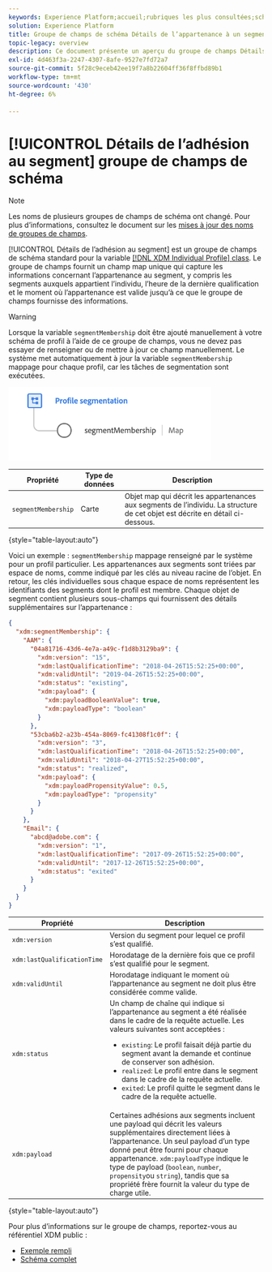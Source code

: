 ```yaml
---
keywords: Experience Platform;accueil;rubriques les plus consultées;schéma;XDM;profil individuel;champs;schémas;schéma;segment;appartenance à un segment;conception de schéma;mappage;mappage
solution: Experience Platform
title: Groupe de champs de schéma Détails de l’appartenance à un segment
topic-legacy: overview
description: Ce document présente un aperçu du groupe de champs Détails de l’appartenance au segment .
exl-id: 4d463f3a-2247-4307-8afe-9527e7fd72a7
source-git-commit: 5f28c9eceb42ee19f7a8b22604ff36f8ffbd89b1
workflow-type: tm+mt
source-wordcount: '430'
ht-degree: 6%

---
```



# [!UICONTROL Détails de l’adhésion au segment] groupe de champs de schéma

>[!NOTE]
>
>Les noms de plusieurs groupes de champs de schéma ont changé. Pour plus d’informations, consultez le document sur les [mises à jour des noms de groupes de champs](../name-updates.md).

[!UICONTROL Détails de l’adhésion au segment] est un groupe de champs de schéma standard pour la variable [[!DNL XDM Individual Profile] class](../../classes/individual-profile.md). Le groupe de champs fournit un champ map unique qui capture les informations concernant l’appartenance au segment, y compris les segments auxquels appartient l’individu, l’heure de la dernière qualification et le moment où l’appartenance est valide jusqu’à ce que le groupe de champs fournisse des informations.

>[!WARNING]
>
>Lorsque la variable `segmentMembership` doit être ajouté manuellement à votre schéma de profil à l’aide de ce groupe de champs, vous ne devez pas essayer de renseigner ou de mettre à jour ce champ manuellement. Le système met automatiquement à jour la variable `segmentMembership` mappage pour chaque profil, car les tâches de segmentation sont exécutées.

<img src="../../images/data-types/profile-segmentation.png" width="400" /><br />

| Propriété | Type de données | Description |
| --- | --- | --- |
| `segmentMembership` | Carte | Objet map qui décrit les appartenances aux segments de l’individu. La structure de cet objet est décrite en détail ci-dessous. |

{style=&quot;table-layout:auto&quot;}

Voici un exemple : `segmentMembership` mappage renseigné par le système pour un profil particulier. Les appartenances aux segments sont triées par espace de noms, comme indiqué par les clés au niveau racine de l’objet. En retour, les clés individuelles sous chaque espace de noms représentent les identifiants des segments dont le profil est membre. Chaque objet de segment contient plusieurs sous-champs qui fournissent des détails supplémentaires sur l’appartenance :

```json
{
  "xdm:segmentMembership": {
    "AAM": {
      "04a81716-43d6-4e7a-a49c-f1d8b3129ba9": {
        "xdm:version": "15",
        "xdm:lastQualificationTime": "2018-04-26T15:52:25+00:00",
        "xdm:validUntil": "2019-04-26T15:52:25+00:00",
        "xdm:status": "existing",
        "xdm:payload": {
          "xdm:payloadBooleanValue": true,
          "xdm:payloadType": "boolean"
        }
      },
      "53cba6b2-a23b-454a-8069-fc41308f1c0f": {
        "xdm:version": "3",
        "xdm:lastQualificationTime": "2018-04-26T15:52:25+00:00",
        "xdm:validUntil": "2018-04-27T15:52:25+00:00",
        "xdm:status": "realized",
        "xdm:payload": {
          "xdm:payloadPropensityValue": 0.5,
          "xdm:payloadType": "propensity"
        }
      }
    },
    "Email": {
      "abcd@adobe.com": {
        "xdm:version": "1",
        "xdm:lastQualificationTime": "2017-09-26T15:52:25+00:00",
        "xdm:validUntil": "2017-12-26T15:52:25+00:00",
        "xdm:status": "exited"
      }
    }
  }
}
```

| Propriété | Description |
| --- | --- |
| `xdm:version` | Version du segment pour lequel ce profil s’est qualifié. |
| `xdm:lastQualificationTime` | Horodatage de la dernière fois que ce profil s’est qualifié pour le segment. |
| `xdm:validUntil` | Horodatage indiquant le moment où l’appartenance au segment ne doit plus être considérée comme valide. |
| `xdm:status` | Un champ de chaîne qui indique si l’appartenance au segment a été réalisée dans le cadre de la requête actuelle. Les valeurs suivantes sont acceptées : <ul><li>`existing`: Le profil faisait déjà partie du segment avant la demande et continue de conserver son adhésion.</li><li>`realized`: Le profil entre dans le segment dans le cadre de la requête actuelle.</li><li>`exited`: Le profil quitte le segment dans le cadre de la requête actuelle.</li></ul> |
| `xdm:payload` | Certaines adhésions aux segments incluent une payload qui décrit les valeurs supplémentaires directement liées à l’appartenance. Un seul payload d’un type donné peut être fourni pour chaque appartenance. `xdm:payloadType` indique le type de payload (`boolean`, `number`, `propensity`ou `string`), tandis que sa propriété frère fournit la valeur du type de charge utile. |

{style=&quot;table-layout:auto&quot;}

Pour plus d’informations sur le groupe de champs, reportez-vous au référentiel XDM public :

* [Exemple rempli](https://github.com/adobe/xdm/blob/master/components/fieldgroups/profile/profile-personal-details.example.1.json)
* [Schéma complet](https://github.com/adobe/xdm/blob/master/components/fieldgroups/profile/profile-personal-details.schema.json)
